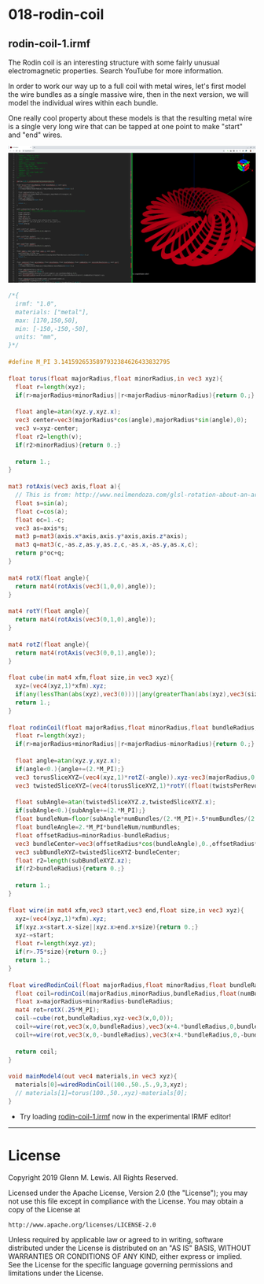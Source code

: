 # 018-rodin-coil

## rodin-coil-1.irmf

The Rodin coil is an interesting structure with some fairly unusual
electromagnetic properties. Search YouTube for more information.

In order to work our way up to a full coil with metal wires, let's
first model the wire bundles as a single massive wire, then in the
next version, we will model the individual wires within each bundle.

One really cool property about these models is that the resulting
metal wire is a single very long wire that can be tapped at one
point to make "start" and "end" wires.

![rodin-coil-1.png](rodin-coil-1.png)

```glsl
/*{
  irmf: "1.0",
  materials: ["metal"],
  max: [170,150,50],
  min: [-150,-150,-50],
  units: "mm",
}*/

#define M_PI 3.1415926535897932384626433832795

float torus(float majorRadius,float minorRadius,in vec3 xyz){
  float r=length(xyz);
  if(r>majorRadius+minorRadius||r<majorRadius-minorRadius){return 0.;}
  
  float angle=atan(xyz.y,xyz.x);
  vec3 center=vec3(majorRadius*cos(angle),majorRadius*sin(angle),0);
  vec3 v=xyz-center;
  float r2=length(v);
  if(r2>minorRadius){return 0.;}
  
  return 1.;
}

mat3 rotAxis(vec3 axis,float a){
  // This is from: http://www.neilmendoza.com/glsl-rotation-about-an-arbitrary-axis/
  float s=sin(a);
  float c=cos(a);
  float oc=1.-c;
  vec3 as=axis*s;
  mat3 p=mat3(axis.x*axis,axis.y*axis,axis.z*axis);
  mat3 q=mat3(c,-as.z,as.y,as.z,c,-as.x,-as.y,as.x,c);
  return p*oc+q;
}

mat4 rotX(float angle){
  return mat4(rotAxis(vec3(1,0,0),angle));
}

mat4 rotY(float angle){
  return mat4(rotAxis(vec3(0,1,0),angle));
}

mat4 rotZ(float angle){
  return mat4(rotAxis(vec3(0,0,1),angle));
}

float cube(in mat4 xfm,float size,in vec3 xyz){
  xyz=(vec4(xyz,1)*xfm).xyz;
  if(any(lessThan(abs(xyz),vec3(0)))||any(greaterThan(abs(xyz),vec3(size)))){return 0.;}
  return 1.;
}

float rodinCoil(float majorRadius,float minorRadius,float bundleRadius,float numBundles,int twistsPerRevolution,in vec3 xyz){
  float r=length(xyz);
  if(r>majorRadius+minorRadius||r<majorRadius-minorRadius){return 0.;}
  
  float angle=atan(xyz.y,xyz.x);
  if(angle<0.){angle+=(2.*M_PI);}
  vec3 torusSliceXYZ=(vec4(xyz,1)*rotZ(-angle)).xyz-vec3(majorRadius,0,0);
  vec3 twistedSliceXYZ=(vec4(torusSliceXYZ,1)*rotY((float(twistsPerRevolution)+(1./numBundles))*angle)).xyz;
  
  float subAngle=atan(twistedSliceXYZ.z,twistedSliceXYZ.x);
  if(subAngle<0.){subAngle+=(2.*M_PI);}
  float bundleNum=floor(subAngle*numBundles/(2.*M_PI)+.5*numBundles/(2.*M_PI));
  float bundleAngle=2.*M_PI*bundleNum/numBundles;
  float offsetRadius=minorRadius-bundleRadius;
  vec3 bundleCenter=vec3(offsetRadius*cos(bundleAngle),0.,offsetRadius*sin(bundleAngle));
  vec3 subBundleXYZ=twistedSliceXYZ-bundleCenter;
  float r2=length(subBundleXYZ.xz);
  if(r2>bundleRadius){return 0.;}
  
  return 1.;
}

float wire(in mat4 xfm,vec3 start,vec3 end,float size,in vec3 xyz){
  xyz=(vec4(xyz,1)*xfm).xyz;
  if(xyz.x<start.x-size||xyz.x>end.x+size){return 0.;}
  xyz-=start;
  float r=length(xyz.yz);
  if(r>.75*size){return 0.;}
  return 1.;
}

float wiredRodinCoil(float majorRadius,float minorRadius,float bundleRadius,int numBundles,int twistsPerRevolution,in vec3 xyz){
  float coil=rodinCoil(majorRadius,minorRadius,bundleRadius,float(numBundles),twistsPerRevolution,xyz);
  float x=majorRadius+minorRadius-bundleRadius;
  mat4 rot=rotX(.25*M_PI);
  coil-=cube(rot,bundleRadius,xyz-vec3(x,0,0));
  coil+=wire(rot,vec3(x,0,bundleRadius),vec3(x+4.*bundleRadius,0,bundleRadius),bundleRadius,xyz);
  coil+=wire(rot,vec3(x,0,-bundleRadius),vec3(x+4.*bundleRadius,0,-bundleRadius),bundleRadius,xyz);
  
  return coil;
}

void mainModel4(out vec4 materials,in vec3 xyz){
  materials[0]=wiredRodinCoil(100.,50.,5.,9,3,xyz);
  // materials[1]=torus(100.,50.,xyz)-materials[0];
}
```

* Try loading [rodin-coil-1.irmf](https://gmlewis.github.io/irmf-editor/?s=github.com/gmlewis/irmf/blob/master/examples/018-rodin-coil/rodin-coil-1.irmf) now in the experimental IRMF editor!

----------------------------------------------------------------------

# License

Copyright 2019 Glenn M. Lewis. All Rights Reserved.

Licensed under the Apache License, Version 2.0 (the "License");
you may not use this file except in compliance with the License.
You may obtain a copy of the License at

    http://www.apache.org/licenses/LICENSE-2.0

Unless required by applicable law or agreed to in writing, software
distributed under the License is distributed on an "AS IS" BASIS,
WITHOUT WARRANTIES OR CONDITIONS OF ANY KIND, either express or implied.
See the License for the specific language governing permissions and
limitations under the License.

